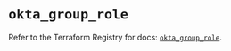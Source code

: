 # `okta_group_role`

Refer to the Terraform Registry for docs: [`okta_group_role`](https://registry.terraform.io/providers/okta/okta/4.17.0/docs/resources/group_role).
